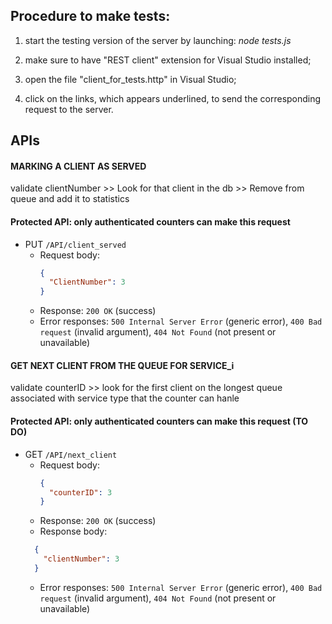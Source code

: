 ## Procedure to make tests:
1. start the testing version of the server by launching: <i>node tests.js</i>

2. make sure to have "REST client" extension for Visual Studio installed;

3. open the file "client_for_tests.http" in Visual Studio;

4. click on the links, which appears underlined, to send the corresponding request to the server.


## APIs

#### MARKING A CLIENT AS SERVED
validate clientNumber >> Look for that client in the db >> Remove from queue and add it to statistics 
#### Protected API: only authenticated counters can make this request
- PUT `/API/client_served`
  - Request body: 
    ```json
    {
      "ClientNumber": 3
    }
    ```
  - Response: `200 OK` (success)
  - Error responses: `500 Internal Server Error` (generic error), `400 Bad request` (invalid argument), `404 Not Found` (not present or unavailable)

#### GET NEXT CLIENT FROM THE QUEUE FOR SERVICE_i
validate counterID >> look for the first client on the longest queue associated with service type that the counter can hanle
#### Protected API: only authenticated counters can make this request (TO DO)
- GET `/API/next_client`
  - Request body: 
    ```json
    {
      "counterID": 3
    }
    ```
  - Response: `200 OK` (success)
  - Response body: 
  ```json
    {
      "clientNumber": 3
    }
    ```
  - Error responses: `500 Internal Server Error` (generic error), `400 Bad request` (invalid argument), `404 Not Found` (not present or unavailable)